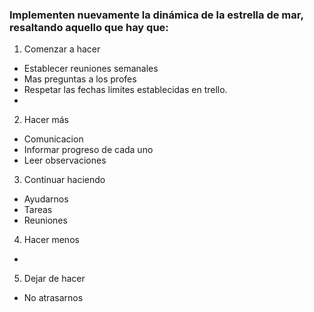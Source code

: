 ### Implementen nuevamente la dinámica de la estrella de mar, resaltando aquello que hay que:

1. Comenzar a hacer
 
 - Establecer reuniones semanales 
 - Mas preguntas a los profes
 - Respetar las fechas limites establecidas en trello.
 - 


2. Hacer más

 - Comunicacion 
 - Informar progreso de cada uno 
 - Leer observaciones
  	

3. Continuar haciendo

 - Ayudarnos 
 - Tareas 
 - Reuniones 

4. Hacer menos
	
 -


5. Dejar de hacer
 
 - No atrasarnos